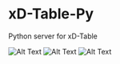 # xD-Table-Py
Python server for xD-Table

![Alt Text](https://imgur.com/xDiaTU2.gif)
![Alt Text](https://imgur.com/hbEVA1z.gif)
![Alt Text](https://imgur.com/w5FpLUB.gif)